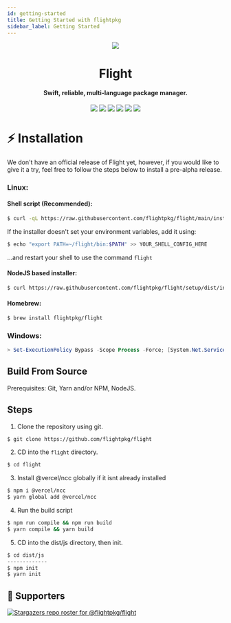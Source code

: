 ```yaml
---
id: getting-started
title: Getting Started with flightpkg
sidebar_label: Getting Started
---
```


<p align="center">
  <img src="https://raw.githubusercontent.com/flightpkg/flight/main/assets/transparent.png" />
</p>

<h1 align="center">Flight</h1>
<h4 align="center">Swift, reliable, multi-language package manager.</h4>


<p align="center">
<img src="https://github.com/flightpkg/flight/actions/workflows/compile.yml/badge.svg?branch=main" />
<img src="https://sonarcloud.io/api/project_badges/measure?project=flightpkg_flight&metric=alert_status" />
<img src="https://img.shields.io/github/languages/code-size/flightpkg/flight?color=6190E8" />
<img src="https://img.shields.io/github/issues/flightpkg/flight?color=6190E8" />
<img src="https://img.shields.io/github/package-json/v/flightpkg/flight?color=6190E8" />
<img src="https://img.shields.io/tokei/lines/github/flightpkg/flight?color=6190E8&label=lines%20of%20code" />
</p>

# :zap: Installation

We don't have an official release of Flight yet, however, if you would like to give it a try, feel free to follow the steps below to install a pre-alpha release.


### Linux:

#### Shell script (Recommended):
```bash
$ curl -qL https://raw.githubusercontent.com/flightpkg/flight/main/install.sh | bash
```

If the installer doesn't set your environment variables, add it using:

```bash
$ echo "export PATH=~/flight/bin:$PATH" >> YOUR_SHELL_CONFIG_HERE
```
...and restart your shell to use the command `flight`

#### NodeJS based installer:
```bash
$ curl https://raw.githubusercontent.com/flightpkg/flight/setup/dist/index.js -O && node index
```



#### Homebrew:
```bash
$ brew install flightpkg/flight
```

### Windows:
```ps1
> Set-ExecutionPolicy Bypass -Scope Process -Force; [System.Net.ServicePointManager]::SecurityProtocol = [System.Net.ServicePointManager]::SecurityProtocol -bor 3072; iex ((New-Object System.Net.WebClient).DownloadString('https://raw.githubusercontent.com/flightpkg/flight/main/install.ps1'))
```

## Build From Source
Prerequisites: Git, Yarn and/or NPM, NodeJS.

## Steps

1. Clone the repository using git.

```bash
$ git clone https://github.com/flightpkg/flight
```

2. CD into the `flight` directory.

```bash
$ cd flight
```

3. Install @vercel/ncc globally if it isnt already installed

```bash
$ npm i @vercel/ncc
$ yarn global add @vercel/ncc
```

4. Run the build script
```bash
$ npm run compile && npm run build
$ yarn compile && yarn build
```

5. CD into the dist/js directory, then init.
```bash
$ cd dist/js
-------------
$ npm init 
$ yarn init
```



## :clap: Supporters

[![Stargazers repo roster for @flightpkg/flight](https://reporoster.com/stars/flightpkg/flight)](https://github.com/flightpkg/flight/stargazers)

